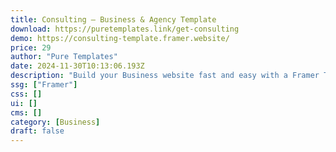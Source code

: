 ```yaml
---
title: Consulting — Business & Agency Template
download: https://puretemplates.link/get-consulting
demo: https://consulting-template.framer.website/
price: 29
author: "Pure Templates"
date: 2024-11-30T10:13:06.193Z
description: "Build your Business website fast and easy with a Framer Template made for consultants, agencies and other businesses. This template uses design layouts known to drive attention and engagement, and is built on proven best practices in this area."
ssg: ["Framer"]
css: []
ui: []
cms: []
category: [Business]
draft: false
---
```

